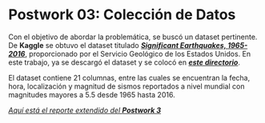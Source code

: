 # Postwork 03: Colección de Datos
Con el objetivo de abordar la problemática, se buscó un dataset pertinente. De __Kaggle__ se obtuvo el dataset titulado [___Significant Earthquakes, 1965-2016___](https://www.kaggle.com/usgs/earthquake-database), proporcionado por el Servicio Geológico de los Estados Unidos. En este trabajo, ya se descargó el dataset y se colocó en [___este directorio___](https://github.com/gilesitorr/DataScience3_Bloque3/blob/main/Postwork_3/database.csv).

El dataset contiene 21 columnas, entre las cuales se encuentran la fecha, hora, localización y magnitud de sismos reportados a nivel mundial con magnitudes mayores a 5.5 desde 1965 hasta 2016.

[_Aquí está el reporte extendido del __Postwork 3___](https://github.com/gilesitorr/DataScience3_Bloque3/blob/main/Postwork_3/Postwork%203.pdf)
